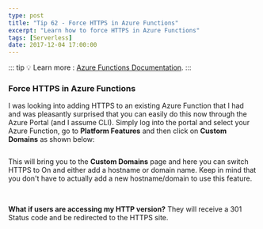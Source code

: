 ```yaml
---
type: post
title: "Tip 62 - Force HTTPS in Azure Functions"
excerpt: "Learn how to force HTTPS in Azure Functions"
tags: [Serverless]
date: 2017-12-04 17:00:00
---
```


::: tip
:bulb: Learn more : [Azure Functions Documentation](https://docs.microsoft.com/azure/azure-functions/?WT.mc_id=docs-azuredevtips-azureappsdev).
:::

### Force HTTPS in Azure Functions

I was looking into adding HTTPS to an existing Azure Function that I had and was pleasantly surprised that you can easily do this now through the Azure Portal (and I assume CLI). Simply log into the portal and select your Azure Function, go to **Platform Features** and then click on **Custom Domains** as shown below:

<img :src="$withBase('/files/azhttpsblog1.png')">

This will bring you to the **Custom Domains** page and here you can switch HTTPS to On and either add a hostname or domain name. Keep in mind that you don't have to actually add a new hostname/domain to use this feature.

<img :src="$withBase('/files/azhttpsblog2.png')">

<img :src="$withBase('/files/azhttpsblog3.png')">

**What if users are accessing my HTTP version?** They will receive a 301 Status code and be redirected to the HTTPS site.

